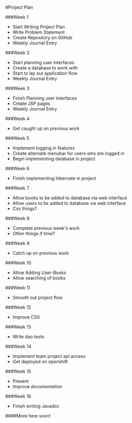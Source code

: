 #Project Plan

###Week 1
 - Start Writing Project Plan
 - Write Problem Statement
 - Create Repository on GitHub
 - Weekly Journal Entry

###Week 2
 - Start planning user interfaces
 - Create a database to work with
 - Start to lay out application flow
 - Weekly Journal Entry
 
###Week 3
 - Finish Planning user interfaces
 - Create JSP pages
 - Weekly Journal Entry
 
###Week  4
 - Get caught up on previous work
 
###Week 5
 - Implement logging in features
 - Create alternate menubar for users who are logged in
 - Begin implementing database in project
 
###Week 6
 - Finish implementing hibernate in project
 
###Week 7
 - Allow books to be added to database via web interface
 - Allow users to be added to database via web interface
 - Css things?
 
###Week 8
 - Complete previous week's work
 - Other things if time?
 
###Week 9
 - Catch up on previous work
 
###Week 10
 - Allow Adding User-Books
 - Allow searching of books
 
###Week 11
 - Smooth out project flow
 
###Week 12
 - Improve CSS
 
###Week 13
 - Write dao tests
 
###Week 14
 - Implement team project api access
 - Get deployed on openshift
 
###Week 15
 - Present
 - Improve documentation
 
###Week 16
 - Finish writing Javadoc
 
####More here soon!